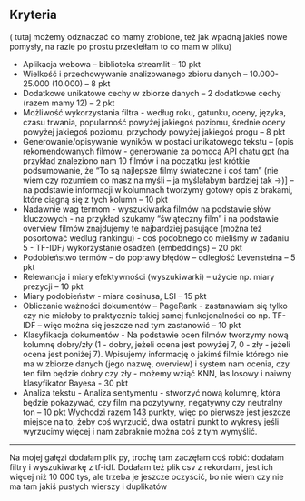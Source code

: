 ## Kryteria 
( tutaj możemy odznaczać co mamy zrobione, też jak wpadną jakieś nowe pomysły, na razie po prostu przekleiłam to co mam w pliku)
- Aplikacja webowa – biblioteka streamlit – 10 pkt
- Wielkość i przechowywanie analizowanego zbioru danych – 10.000-25.000 (10.000) – 8 pkt
- Dodatkowe unikatowe cechy w zbiorze danych – 2 dodatkowe cechy (razem mamy 12) – 2 pkt 
- Możliwość wykorzystania filtra - według roku, gatunku, oceny, języka, czasu trwania, popularność powyżej jakiegoś poziomu, średnie oceny powyżej jakiegoś poziomu, przychody powyżej jakiegoś progu – 8 pkt
-  Generowanie/opisywanie wyników w postaci unikatowego tekstu – [opis rekomendowanych filmów - generowanie za pomocą API chatu gpt (na przykład znaleziono nam 10 filmów i na początku jest krótkie podsumowanie, że “To są najlepsze filmy świateczne i coś tam” (nie wiem czy rozumiem co masz na myśli – ja myślałabym bardziej tak ->)] – na podstawie informacji w kolumnach tworzymy gotowy opis z brakami, które ciągną się z tych kolumn – 10 pkt
-  Nadawnie wag termom - wyszukiwarka filmów na podstawie słów kluczowych - na przykład szukamy “świąteczny film” i na podstawie overview filmów znajdujemy te najbardziej pasujące (można też posortować wedlug rankingu) - coś podobnego co mieliśmy w zadaniu 5 - TF-IDF/ wykorzystanie osadzeń (embeddings) – 20 pkt
- Podobieństwo termów – do poprawy błędów – odległość Levensteina – 5 pkt
- Relewancja i miary efektywności (wyszukiwarki) – użycie np. miary prezycji – 10 pkt
- Miary podobieństw - miara cosinusa, LSI – 15 pkt
- Obliczanie ważności dokumentów – PageRank - zastanawiam się tylko czy nie miałoby to praktycznie takiej samej funkcjonalności co np. TF-IDF – więc można się jeszcze nad tym zastanowić – 10 pkt 
- Klasyfikacja dokumentów - Na podstawie ocen filmów tworzymy nową kolumnę dobry/zły (1 - dobry, jeżeli ocena jest powyżej 7, 0 - zły - jeżeli ocena jest poniżej 7). Wpisujemy informację o jakimś filmie którego nie ma w zbiorze danych (jego nazwę, overview) i system nam ocenia, czy ten film będzie dobry czy zły - możemy wziąć KNN, las losowy i naiwny klasyfikator Bayesa - 30 pkt 
- Analiza tekstu - Analiza sentymentu - stworzyć nową kolumnę, która będzie pokazywać, czy film ma pozytywny, negatywny czy neutralny ton – 10 pkt
Wychodzi razem 143 punkty, więc po pierwsze jest jeszcze miejsce na to, żeby coś wyrzucić, dwa ostatni punkt to wykresy jeśli wyrzucimy więcej i nam zabraknie można coś z tym wymyślić.

---------------------------------------------------------------------------------------------------------------
Na mojej gałęzi dodałam plik py, trochę tam zaczęłam coś robić: dodałam filtry i wyszukiwarkę z tf-idf.
Dodałam też plik csv z rekordami, jest ich więcej niż 10 000 tys, ale trzeba je jeszcze oczyścić, bo nie wiem czy nie ma tam jakiś pustych wierszy i duplikatów
